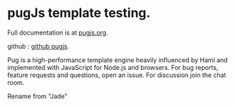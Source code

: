 # pugJs template testing.

Full documentation is at [pugjs.org](https://pugjs.org).

github : [github pugjs](https://github.com/pugjs/pug).

Pug is a high-performance template engine heavily influenced by Haml and implemented with JavaScript for Node.js and browsers. For bug reports, feature requests and questions, open an issue. For discussion join the chat room.

Rename from "Jade"
